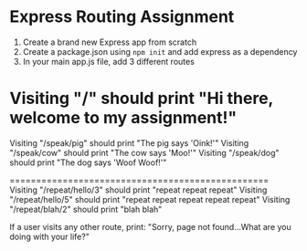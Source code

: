 # Express Routing Assignment 

1. Create a brand new Express app from scratch
2. Create a package.json using `npm init` and add express as a dependency 
3. In your main app.js file, add 3 different routes
   
Visiting "/" should print "Hi there, welcome to my assignment!" 
=================================================
Visiting "/speak/pig" should print "The pig says 'Oink!'" 
Visiting "/speak/cow" should print "The cow says 'Moo!'" 
Visiting "/speak/dog" should print "The dog says 'Woof Woof!'" 

=================================================
Visiting "/repeat/hello/3" should print "repeat repeat repeat" 
Visiting "/repeat/hello/5" should print "repeat repeat repeat repeat repeat" 
Visiting "/repeat/blah/2" should print "blah blah" 

If a user visits any other route, print:
"Sorry, page not found...What are you doing with your life?"
